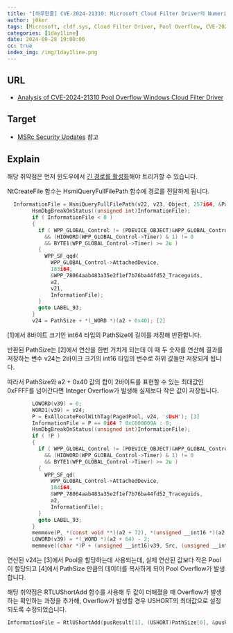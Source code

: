 ```yaml
---
title: "[하루한줄] CVE-2024-21310: Microsoft Cloud Filter Driver의 Numeric Truncation으로 인한 Pool Overflow 취약점"
author: j0ker
tags: [Microsoft, cldf.sys, Cloud Filter Driver, Pool Overflow, CVE-2024-21310, j0ker]
categories: [1day1line]
date: 2024-09-28 19:00:00
cc: true
index_img: /img/1day1line.png
---
```


## URL

- [Analysis of CVE-2024-21310 Pool Overflow Windows Cloud Filter Driver](https://gabrieldurdiak.github.io/clfd/)

## Target

- [MSRc Security Updates](https://msrc.microsoft.com/update-guide/vulnerability/CVE-2024-21310) 참고

## Explain

해당 취약점은 먼저 윈도우에서 [긴 경로를 활성화](https://www.microfocus.com/documentation/filr/filr-4/filr-desktop/t47bx2ogpfz7.html)해야 트리거할 수 있습니다.

NtCreateFile 함수는 HsmiQueryFullFilePath 함수에 경로를 전달하게 됩니다.

```c
  InformationFile = HsmiQueryFullFilePath(v22, v23, Object, 257i64, &PathSize); [1]
        HsmDbgBreakOnStatus((unsigned int)InformationFile);
        if ( InformationFile < 0 )
        {
          if ( WPP_GLOBAL_Control != (PDEVICE_OBJECT)&WPP_GLOBAL_Control
            && (HIDWORD(WPP_GLOBAL_Control->Timer) & 1) != 0
            && BYTE1(WPP_GLOBAL_Control->Timer) >= 2u )
          {
            WPP_SF_qqd(
              WPP_GLOBAL_Control->AttachedDevice,
              183i64,
              &WPP_78064aab483a35e2f1ef7b76ba44fd52_Traceguids,
              a2,
              v21,
              InformationFile);
          }
          goto LABEL_93;
        }
        v24 = PathSize + *(_WORD *)(a2 + 0x40); [2]
```

[1]에서 8바이트 크기인 int64 타입의 PathSize에 길이를 저장해 반환합니다.

반환된 PathSize는 [2]에서 연산을 한번 거치게 되는데 이 때 두 숫자를 연산해 결과를 저장하는 변수 v24는 2바이크 크기의 int16 타입의 변수로 하위 값들만 저장되게 됩니다.

따라서 PathSize와   a2 + 0x40 값의 합이 2바이트를 표현할 수 있는 최대값인 0xFFFF를 넘어간다면 Integer Overflow가 발생해 실제보다 작은 값이 저장됩니다.

```c
        LOWORD(v39) = 0;
        WORD1(v39) = v24;
        P = ExAllocatePoolWithTag(PagedPool, v24, 'sUsH'); [3]
        InformationFile = P == 0i64 ? 0xC000009A : 0;
        HsmDbgBreakOnStatus((unsigned int)InformationFile);
        if ( !P )
        {
          if ( WPP_GLOBAL_Control != (PDEVICE_OBJECT)&WPP_GLOBAL_Control
            && (HIDWORD(WPP_GLOBAL_Control->Timer) & 1) != 0
            && BYTE1(WPP_GLOBAL_Control->Timer) >= 2u )
          {
            WPP_SF_qd(
              WPP_GLOBAL_Control->AttachedDevice,
              184i64,
              &WPP_78064aab483a35e2f1ef7b76ba44fd52_Traceguids,
              a2,
              InformationFile);
          }
          goto LABEL_93;
        }
        memmove(P, *(const void **)(a2 + 72), *(unsigned __int16 *)(a2 + 64));
        LOWORD(v39) = *(_WORD *)(a2 + 64) - 2;
        memmove((char *)P + (unsigned __int16)v39, Src, (unsigned __int16)PathSize); [4]
```

연산된 v24는 [3]에서 Pool을 할당하는데 사용되는데, 실제 연산된 값보다 작은 Pool이 할당되고 [4]에서 PathSize 만큼의 데이터를 복사하게 되어 Pool Overflow가 발생합니다.

해당 취약점은 RTLUShortAdd 함수를 사용해 두 값이 더해졌을 때 Overflow가 발생하는 확인하는 과정을 추가해, Overflow가 발생할 경우 USHORT의 최대값으로 설정되도록 수정되었습니다.

```c
InformationFile = RtlUShortAdd(pusResult[1], (USHORT)PathSize[0], &pusResult[1]);
```